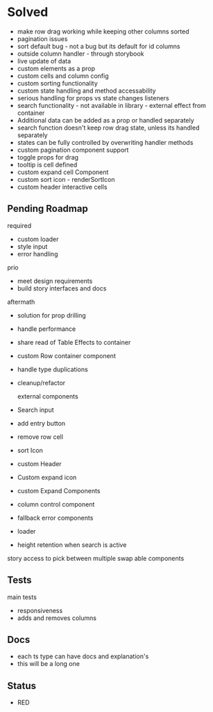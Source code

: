 # Solved

- make row drag working while keeping other columns sorted
- pagination issues
- sort default bug - not a bug but its default for id columns
- outside column handler - through storybook
- live update of data
- custom elements as a prop
- custom cells and column config
- custom sorting functionality
- custom state handling and method accessability
- serious handling for props vs state changes listeners
- search functionality - not available in library - external effect from container
- Additional data can be added as a prop or handled separately
- search function doesn't keep row drag state, unless its handled separately
- states can be fully controlled by overwriting handler methods
- custom pagination component support
- toggle props for drag
- tooltip is cell defined
- custom expand cell Component
- custom sort icon - renderSortIcon
- custom header interactive cells

## Pending Roadmap

  required

- custom loader
- style input
- error handling

 prio

- meet design requirements
- build story interfaces and docs

aftermath

- solution for prop drilling
- handle performance
- share read of Table Effects to container
- custom Row container component
- handle type duplications
- cleanup/refactor

  external components

- Search input
- add entry button
- remove row cell
- sort Icon
- custom Header
- Custom expand icon
- custom Expand Components
- column control component
- fallback error components
- loader
- height retention when search is active

 story access to pick between multiple swap able components

## Tests

 main tests

- responsiveness
- adds and removes columns

## Docs

- each ts type can have docs and explanation's
- this will be a long one

## Status

- RED
